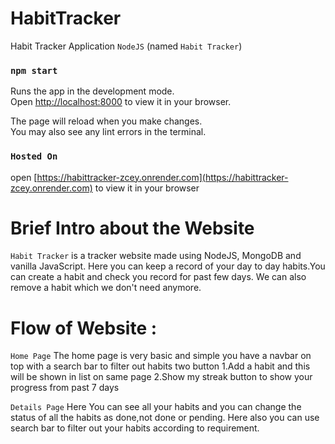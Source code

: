 # HabitTracker
 Habit Tracker Application `NodeJS` (named `Habit Tracker`)

### `npm start`

Runs the app in the development mode.\
Open [http://localhost:8000](http://localhost:8000) to view it in your browser.

The page will reload when you make changes.\
You may also see any lint errors in the terminal.

### `Hosted On`
open [https://habittracker-zcey.onrender.com](https://habittracker-zcey.onrender.com) to view it in your browser

# Brief Intro about the Website
`Habit Tracker` is a tracker website made using NodeJS, MongoDB and vanilla JavaScript.
Here you can keep a record of your day to day habits.You can create a habit and check you record for past few days.
We can also remove a habit which we don't need anymore.

# Flow of Website :
`Home Page`
The home page is very basic and simple you have a navbar on top with a search bar to filter out habits two button
1.Add a habit and this will be shown in list on same page
2.Show my streak button to show your progress from past 7 days

`Details Page`
Here You can see all your habits and you can change the status of all the habits as done,not done or pending. Here also you can use search bar to filter out your habits according to requirement.
